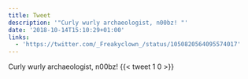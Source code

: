 ```yaml
---
title: Tweet
description: '"Curly wurly archaeologist, n00bz! "'
date: '2018-10-14T15:10:29+01:00'
links:
  - 'https://twitter.com/_Freakyclown_/status/1050820564095574017'
---
```

Curly wurly archaeologist, n00bz! 
      {{< tweet 1 0 >}}
    

